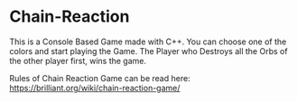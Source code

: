 # Chain-Reaction
This is a Console Based Game made with C++. You can choose one of the colors and start playing the Game.
The Player who Destroys all the Orbs of the other player first, wins the game.

Rules of Chain Reaction Game can be read here: https://brilliant.org/wiki/chain-reaction-game/
